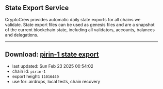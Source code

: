 ## State Export Service
CryptoCrew provides automatic daily state exports for all chains we validate. State export files can be used as genesis files and are a snapshot of the current blockchain state, including all validators, accounts, balances and delegations.

---
**Download: [pirin-1 state export](https://dl-eu2.ccvalidators.com/SERVICE/nolus/pirin-1_export_11016440.json)**
---

- last updated: Sun Feb 23 2025 00:54:02
- chain id: `pirin-1`
- export height: `11016440`
- use for: airdrops, local tests, chain recovery

